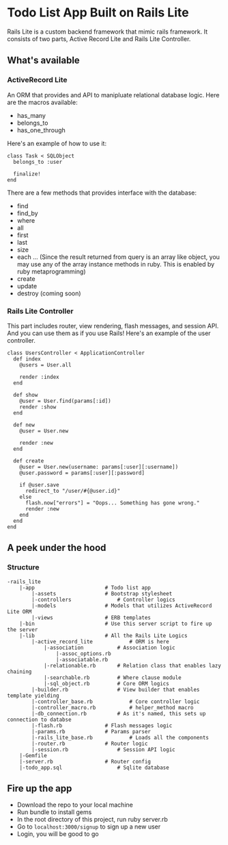 # Todo List App Built on Rails Lite
Rails Lite is a custom backend framework that mimic rails framework.
It consists of two parts, Active Record Lite and Rails Lite Controller.

## What's available
### ActiveRecord Lite
An ORM that provides and API to manipluate relational database logic.
Here are the macros available:

- has_many
- belongs_to
- has_one_through

Here's an example of how to use it:
```
class Task < SQLObject
  belongs_to :user

  finalize!
end
```

There are a few methods that provides interface with the database:

- find
- find_by
- where
- all
- first
- last
- size
- each
... (Since the result returned from query is an array like object, you
may use any of the array instance methods in ruby. This is enabled by ruby
metaprogramming)
- create
- update
- destroy (coming soon)

### Rails Lite Controller
This part includes router, view rendering, flash messages, and session API.
And you can use them as if you use Rails! Here's an example of the user
controller.
```
class UsersController < ApplicationController
  def index
    @users = User.all

    render :index
  end

  def show
    @user = User.find(params[:id])
    render :show
  end

  def new
    @user = User.new

    render :new
  end

  def create
    @user = User.new(username: params[:user][:username])
    @user.password = params[:user][:password]

    if @user.save
      redirect_to "/user/#{@user.id}"
    else
      flash.now["errors"] = "Oops... Something has gone wrong."
      render :new
    end
  end
end
```

## A peek under the hood
### Structure
```
-rails_lite
	|-app						# Todo list app
		|-assets				# Bootstrap stylesheet
		|-controllers				# Controller logics
		|-models				# Models that utilizes ActiveRecord Lite ORM
		|-views					# ERB templates
	|-bin						# Use this server script to fire up the server
	|-lib						# All the Rails Lite Logics
		|-active_record_lite			# ORM is here
			|-association			# Association logic
				|-assoc_options.rb
				|-associatable.rb
			|-relationable.rb		# Relation class that enables lazy chaining
			|-searchable.rb			# Where clause module
			|-sql_object.rb			# Core ORM logics
		|-builder.rb				# View builder that enables template yielding
		|-controller_base.rb			# Core controller logic
		|-controller_macro.rb			# helper_method macro
		|-db_connection.rb			# As it's named, this sets up connection to databse
		|-flash.rb				# Flash messages logic
		|-params.rb				# Params parser
		|-rails_lite_base.rb			# Loads all the components
		|-router.rb				# Router logic
		|-session.rb				# Session API logic
	|-Gemfile
	|-server.rb					# Router config
	|-todo_app.sql					# Sqlite database
```

## Fire up the app
- Download the repo to your local machine
- Run bundle to install gems
- In the root directory of this project, run ruby server.rb
- Go to `localhost:3000/signup` to sign up a new user
- Login, you will be good to go
